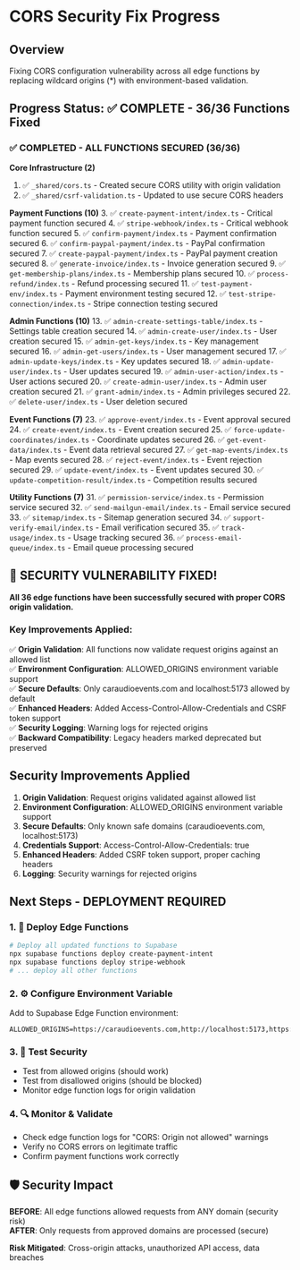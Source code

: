 # CORS Security Fix Progress

## Overview
Fixing CORS configuration vulnerability across all edge functions by replacing wildcard origins (*) with environment-based validation.

## Progress Status: ✅ COMPLETE - 36/36 Functions Fixed

### ✅ COMPLETED - ALL FUNCTIONS SECURED (36/36)

**Core Infrastructure (2)**
1. ✅ `_shared/cors.ts` - Created secure CORS utility with origin validation
2. ✅ `_shared/csrf-validation.ts` - Updated to use secure CORS headers

**Payment Functions (10)**
3. ✅ `create-payment-intent/index.ts` - Critical payment function secured
4. ✅ `stripe-webhook/index.ts` - Critical webhook function secured
5. ✅ `confirm-payment/index.ts` - Payment confirmation secured
6. ✅ `confirm-paypal-payment/index.ts` - PayPal confirmation secured
7. ✅ `create-paypal-payment/index.ts` - PayPal payment creation secured
8. ✅ `generate-invoice/index.ts` - Invoice generation secured
9. ✅ `get-membership-plans/index.ts` - Membership plans secured
10. ✅ `process-refund/index.ts` - Refund processing secured
11. ✅ `test-payment-env/index.ts` - Payment environment testing secured
12. ✅ `test-stripe-connection/index.ts` - Stripe connection testing secured

**Admin Functions (10)**
13. ✅ `admin-create-settings-table/index.ts` - Settings table creation secured
14. ✅ `admin-create-user/index.ts` - User creation secured
15. ✅ `admin-get-keys/index.ts` - Key management secured
16. ✅ `admin-get-users/index.ts` - User management secured
17. ✅ `admin-update-keys/index.ts` - Key updates secured
18. ✅ `admin-update-user/index.ts` - User updates secured
19. ✅ `admin-user-action/index.ts` - User actions secured
20. ✅ `create-admin-user/index.ts` - Admin user creation secured
21. ✅ `grant-admin/index.ts` - Admin privileges secured
22. ✅ `delete-user/index.ts` - User deletion secured

**Event Functions (7)**
23. ✅ `approve-event/index.ts` - Event approval secured
24. ✅ `create-event/index.ts` - Event creation secured
25. ✅ `force-update-coordinates/index.ts` - Coordinate updates secured
26. ✅ `get-event-data/index.ts` - Event data retrieval secured
27. ✅ `get-map-events/index.ts` - Map events secured
28. ✅ `reject-event/index.ts` - Event rejection secured
29. ✅ `update-event/index.ts` - Event updates secured
30. ✅ `update-competition-result/index.ts` - Competition results secured

**Utility Functions (7)**
31. ✅ `permission-service/index.ts` - Permission service secured
32. ✅ `send-mailgun-email/index.ts` - Email service secured
33. ✅ `sitemap/index.ts` - Sitemap generation secured
34. ✅ `support-verify-email/index.ts` - Email verification secured
35. ✅ `track-usage/index.ts` - Usage tracking secured
36. ✅ `process-email-queue/index.ts` - Email queue processing secured

## 🎉 SECURITY VULNERABILITY FIXED!

**All 36 edge functions have been successfully secured with proper CORS origin validation.**

### Key Improvements Applied:
✅ **Origin Validation**: All functions now validate request origins against an allowed list  
✅ **Environment Configuration**: ALLOWED_ORIGINS environment variable support  
✅ **Secure Defaults**: Only caraudioevents.com and localhost:5173 allowed by default  
✅ **Enhanced Headers**: Added Access-Control-Allow-Credentials and CSRF token support  
✅ **Security Logging**: Warning logs for rejected origins  
✅ **Backward Compatibility**: Legacy headers marked deprecated but preserved

## Security Improvements Applied
1. **Origin Validation**: Request origins validated against allowed list
2. **Environment Configuration**: ALLOWED_ORIGINS environment variable support
3. **Secure Defaults**: Only known safe domains (caraudioevents.com, localhost:5173)
4. **Credentials Support**: Access-Control-Allow-Credentials: true
5. **Enhanced Headers**: Added CSRF token support, proper caching headers
6. **Logging**: Security warnings for rejected origins


## Next Steps - DEPLOYMENT REQUIRED

### 1. 🚀 Deploy Edge Functions
```bash
# Deploy all updated functions to Supabase
npx supabase functions deploy create-payment-intent
npx supabase functions deploy stripe-webhook
# ... deploy all other functions
```

### 2. ⚙️ Configure Environment Variable
Add to Supabase Edge Function environment:
```
ALLOWED_ORIGINS=https://caraudioevents.com,http://localhost:5173,https://localhost:5173
```

### 3. 🧪 Test Security
- Test from allowed origins (should work)
- Test from disallowed origins (should be blocked)
- Monitor edge function logs for origin validation

### 4. 🔍 Monitor & Validate
- Check edge function logs for "CORS: Origin not allowed" warnings
- Verify no CORS errors on legitimate traffic
- Confirm payment functions work correctly

## 🛡️ Security Impact
**BEFORE**: All edge functions allowed requests from ANY domain (security risk)  
**AFTER**: Only requests from approved domains are processed (secure)

**Risk Mitigated**: Cross-origin attacks, unauthorized API access, data breaches